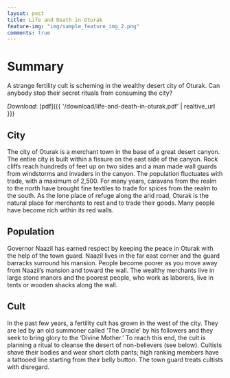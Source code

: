 ```yaml
---
layout: post
title: Life and Death in Oturak
feature-img: "img/sample_feature_img_2.png"
comments: true
---
```


# Summary
A strange fertility cult is scheming in the wealthy desert city of Oturak. Can anybody stop their secret rituals from consuming the city?

*Download*: [pdf]({{ '/download/life-and-death-in-oturak.pdf' | realtive_url }})

## City
The city of Oturak is a merchant town in the base of a great desert canyon. The entire city is built within a fissure on the east side of the canyon. Rock cliffs reach hundreds of feet up on  two sides and a man made wall guards from windstorms and invaders in the canyon. The population fluctuates with trade, with a maximum of 2,500. For many years, caravans from the realm to the north have brought fine textiles to trade for spices from the realm to the south. As the lone place of refuge along the arid road, Oturak is the natural place for merchants to rest and to trade their goods. Many people have become rich within its red walls.

## Population
Governor Naazil has earned respect by keeping the peace in Oturak with the help of the town guard. Naazil lives in the far east corner and the guard barracks surround his mansion. People become poorer as you move away from Naazil’s mansion and toward the wall. The wealthy merchants live in large stone manors and the poorest people, who work as laborers, live in tents or wooden shacks along the wall.

## Cult
In the past few years, a fertility cult has grown in the west of the city. They are led by an old summoner called ‘The Oracle’ by his followers and they seek to bring glory to the ‘Divine Mother.’ To reach this end, the cult is planning a ritual to cleanse the desert of non-believers (see below). Cultists shave their bodies and wear short cloth pants; high ranking members have a tattooed line starting from their belly button. The town guard treats cultists with disregard.

